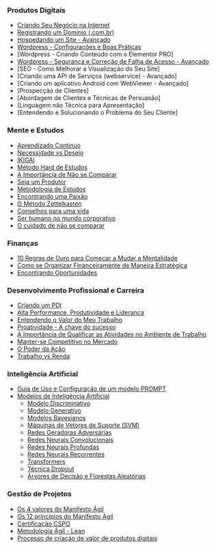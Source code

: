 

### Produtos Digitais

* [Criando Seu Negócio na Internet](<https://maksoud.github.io/Produtos%20Digitais/Criando%20Seu%20Negócio%20na%20Internet>)
* [Registrando um Domínio (.com.br)](<https://maksoud.github.io/Produtos%20Digitais/Registrando%20um%20Dom%C3%ADnio%20BR>)
* [Hospedando um Site - Avançado](<https://maksoud.github.io/Produtos%20Digitais/Hospedando%20um%20Site%20-%20Avan%C3%A7ado>)
* [Wordpress - Configurações e Boas Práticas](<https://maksoud.github.io/Produtos%20Digitais/Wordpress%20-%20Configura%C3%A7%C3%B5es%20e%20Boas%20Pr%C3%A1ticas>)
* [Wordpress - Criando Conteúdo com o Elementor PRO]
* [Wordpress - Segurança e Correção de Falha de Acesso - Avançado](<https://maksoud.github.io/Produtos%20Digitais/Wordpress%20-%20Seguran%C3%A7a%20e%20Corre%C3%A7%C3%A3o%20de%20Falha%20de%20Acesso%20-%20Avan%C3%A7ado>)
* [SEO - Como Melhorar a Visualização do Seu Site]
* [Criando uma API de Serviços (webservice) - Avançado]
* [Criando um aplicativo Android com WebViewer - Avançado]
* [Prospecção de Clientes]
* [Abordagem de Clientes e Técnicas de Persuasão]
* [Linguagem não Técnica para Apresentação]
* [Entendendo e Solucionando o Problema do Seu Cliente]


### Mente e Estudos

* [Aprendizado Contínuo](<https://maksoud.github.io/Mente%20e%20Estudos/Aprendizado%20Contínuo>)
* [Necessidade vs Desejo](<https://maksoud.github.io/Mente%20e%20Estudos/Necessidade%20vs%20Desejo>)
* [IKIGAI](<https://maksoud.github.io/Mente%20e%20Estudos/IKIGAI>)
* [Método Hard de Estudos](<https://maksoud.github.io/Mente%20e%20Estudos/Método%20Hard%20de%20Estudos>)
* [A Importância de Não se Comparar](<https://maksoud.github.io/Mente%20e%20Estudos/A%20importância%20de%20não%20se%20comparar>)
* [Seja um Produtor](<https://maksoud.github.io/Mente%20e%20Estudos/Seja%20um%20Produtor%20de%20Conteúdo>)
* [Metodologia de Estudos](<https://maksoud.github.io/Mente%20e%20Estudos/Metodologia%20de%20Estudos>)
* [Encontrando uma Paixão](<https://maksoud.github.io/Mente%20e%20Estudos/Encontrando%20uma%20Paixão>)
* [O Método Zettelkasten](<https://maksoud.github.io/Mente%20e%20Estudos/O%20Método%20Zettelkasten>)
* [Conselhos para uma vida](<https://maksoud.github.io/Mente%20e%20Estudos/Conselhos%20para%20uma%20vida>)
* [Ser humano no mundo corporativo](<https://maksoud.github.io/Mente%20e%20Estudos/Ser%20humano%20no%20mundo%20corporativo>)
* [O cuidado de não se comparar](<https://maksoud.github.io/Mente%20e%20Estudos/O%20cuidado%20de%20não%20se%20comparar>)


### Finanças

* [10 Regras de Ouro para Começar a Mudar a Mentalidade](<https://maksoud.github.io/Finanças/10%20Regras%20de%20Ouro%20para%20Começar%20a%20Mudar%20a%20Mentalidade>)
* [Como se Organizar Financeiramente de Maneira Estratégica](<https://maksoud.github.io/Finanças/Como%20se%20Organizar%20Financeiramente%20de%20Maneira%20Estratégica>)
* [Encontrando Oportunidades](<https://maksoud.github.io/Finanças/Encontrando%20oportunidades>)


### Desenvolvimento Profissional e Carreira

* [Criando um PDI](<https://maksoud.github.io/Job%20Prep/Criando%20um%20PDI>)
* [Alta Performance, Produtividade e Liderança](<https://maksoud.github.io/Mente%20e%20Estudos/Alta%20Performance%2C%20Produtividade%20e%20Liderança>)
* [Entendendo o Valor do Meu Trabalho](<https://maksoud.github.io/Job%20Prep/Entendendo%20o%20Valor%20do%20Meu%20Trabalho>)
* [Proatividade - A chave do sucesso](<https://maksoud.github.io/Mente%20e%20Estudos/Proatividade%20-%20A%20chave%20do%20sucesso>)
* [A Importância de Qualificar as Atividades no Ambiente de Trabalho](<https://maksoud.github.io/Mente%20e%20Estudos/A%20Importância%20de%20Qualificar%20as%20Atividades%20no%20Ambiente%20de%20Trabalho>)
* [Manter-se Competitivo no Mercado](<https://maksoud.github.io/Mente%20e%20Estudos/Manter-se%20Competitivo%20no%20Mercado>)
* [O Poder da Ação](<https://maksoud.github.io/Mente%20e%20Estudos/O%20Poder%20da%20Ação>)
* [Trabalho vs Renda](<https://maksoud.github.io/Mente%20e%20Estudos/Trabalho%20vs%20Renda>)


### Inteligência Artificial

* [Guia de Uso e Configuração de um modelo PROMPT](<https://maksoud.github.io/Inteligência%20Artificial%20(IA)/Guia%20de%20Uso%20e%20Configuração%20de%20um%20Modelo%20PROMPT>)
* [Modelos de Inteligência Artificial](<https://maksoud.github.io/Inteligência%20Artificial%20(IA)/Modelos%20de%20Inteligência%20Artificial>)
	* [Modelo Discriminativo](https://maksoud.github.io/Inteligência%20Artificial%20(IA)/Modelos%20de%20Inteligência%20Artificial/Modelo%20Discriminativo)
	* [Modelo Generativo](https://maksoud.github.io/Inteligência%20Artificial%20(IA)/Modelos%20de%20Inteligência%20Artificial/Modelo%20Generativo)
	* [Modelos Bayesianos](https://maksoud.github.io/Inteligência%20Artificial%20(IA)/Modelos%20de%20Inteligência%20Artificial/Modelos%20Bayesianos)
	* [Máquinas de Vetores de Suporte (SVM)](https://maksoud.github.io/Inteligência%20Artificial%20(IA)/Modelos%20de%20Inteligência%20Artificial/Máquinas%20de%20Vetores%20de%20Suporte%20(Support%20Vector%20Machines%20-%20SVM))
	* [Redes Geradoras Adversárias](https://maksoud.github.io/Inteligência%20Artificial%20(IA)/Modelos%20de%20Inteligência%20Artificial/Redes%20Geradoras%20Adversárias)
	* [Redes Neurais Convolucionais](https://maksoud.github.io/Inteligência%20Artificial%20(IA)/Modelos%20de%20Inteligência%20Artificial/Redes%20Neurais%20Convolucionais)
	* [Redes Neurais Profundas](https://maksoud.github.io/Inteligência%20Artificial%20(IA)/Modelos%20de%20Inteligência%20Artificial/Redes%20Neurais%20Profundas)
	* [Redes Neurais Recorrentes](https://maksoud.github.io/Inteligência%20Artificial%20(IA)/Modelos%20de%20Inteligência%20Artificial/Redes%20Neurais%20Recorrentes)
	* [Transformers](https://maksoud.github.io/Inteligência%20Artificial%20(IA)/Modelos%20de%20Inteligência%20Artificial/Transformers)
	* [Técnica Dropout](https://maksoud.github.io/Inteligência%20Artificial%20(IA)/Modelos%20de%20Inteligência%20Artificial/Técnica%20Dropout)
	* [Árvores de Decisão e Florestas Aleatórias](https://maksoud.github.io/Inteligência%20Artificial%20(IA)/Modelos%20de%20Inteligência%20Artificial/Árvores%20de%20Decisão%20e%20Florestas%20Aleatórias%20(Decision%20Trees%20and%20Random%20Forests))


### Gestão de Projetos

* [Os 4 valores do Manifesto Ágil](<https://maksoud.github.io/Gestão%20de%20Projetos/Os%204%20valores%20do%20Manifesto%20Ágil>)
* [Os 12 princípios do Manifesto Ágil](<https://maksoud.github.io/Gestão%20de%20Projetos/Os%2012%20princípios%20do%20Manifesto%20Ágil>)
* [Certificação CSPO](<https://maksoud.github.io/Gestão%20de%20Projetos/Certificação%20CSPO>)
* [Metodologia Ágil - Lean](<https://maksoud.github.io/Gestão%20de%20Projetos/Metodologia%20Ágil%20-%20Lean>)
* [Processo de criação de valor de produtos digitais](<https://maksoud.github.io/Gestão%20de%20Projetos/Processo%20de%20criação%20de%20valor%20de%20produtos%20digitais>)
